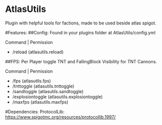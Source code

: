 # AtlasUtils
Plugin with helpful tools for factions, made to be used beside atlas spigot.

#Features:
##Config:
Found in your plugins folder at AtlasUtils/config.yml

Command | Permission
- /reload (atlasutils.reload)

##FPS:
Per Player toggle TNT and FallingBlock Visibility for TNT Cannons.

Command | Permission
- /fps (atlasutils.fps)
- /tnttoggle (atlasutils.tnttoggle)
- /sandtoggle (atlasutils.sandtoggle)
- /explosiontoggle (atlasutils.explosiontoggle)
- /maxfps (atlasutils.maxfps)

#Dependencies:
ProtocolLib: https://www.spigotmc.org/resources/protocollib.1997/